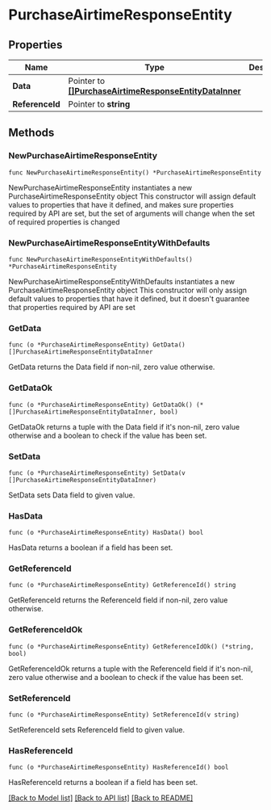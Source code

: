 # PurchaseAirtimeResponseEntity

## Properties

Name | Type | Description | Notes
------------ | ------------- | ------------- | -------------
**Data** | Pointer to [**[]PurchaseAirtimeResponseEntityDataInner**](PurchaseAirtimeResponseEntityDataInner.md) |  | [optional] 
**ReferenceId** | Pointer to **string** |  | [optional] 

## Methods

### NewPurchaseAirtimeResponseEntity

`func NewPurchaseAirtimeResponseEntity() *PurchaseAirtimeResponseEntity`

NewPurchaseAirtimeResponseEntity instantiates a new PurchaseAirtimeResponseEntity object
This constructor will assign default values to properties that have it defined,
and makes sure properties required by API are set, but the set of arguments
will change when the set of required properties is changed

### NewPurchaseAirtimeResponseEntityWithDefaults

`func NewPurchaseAirtimeResponseEntityWithDefaults() *PurchaseAirtimeResponseEntity`

NewPurchaseAirtimeResponseEntityWithDefaults instantiates a new PurchaseAirtimeResponseEntity object
This constructor will only assign default values to properties that have it defined,
but it doesn't guarantee that properties required by API are set

### GetData

`func (o *PurchaseAirtimeResponseEntity) GetData() []PurchaseAirtimeResponseEntityDataInner`

GetData returns the Data field if non-nil, zero value otherwise.

### GetDataOk

`func (o *PurchaseAirtimeResponseEntity) GetDataOk() (*[]PurchaseAirtimeResponseEntityDataInner, bool)`

GetDataOk returns a tuple with the Data field if it's non-nil, zero value otherwise
and a boolean to check if the value has been set.

### SetData

`func (o *PurchaseAirtimeResponseEntity) SetData(v []PurchaseAirtimeResponseEntityDataInner)`

SetData sets Data field to given value.

### HasData

`func (o *PurchaseAirtimeResponseEntity) HasData() bool`

HasData returns a boolean if a field has been set.

### GetReferenceId

`func (o *PurchaseAirtimeResponseEntity) GetReferenceId() string`

GetReferenceId returns the ReferenceId field if non-nil, zero value otherwise.

### GetReferenceIdOk

`func (o *PurchaseAirtimeResponseEntity) GetReferenceIdOk() (*string, bool)`

GetReferenceIdOk returns a tuple with the ReferenceId field if it's non-nil, zero value otherwise
and a boolean to check if the value has been set.

### SetReferenceId

`func (o *PurchaseAirtimeResponseEntity) SetReferenceId(v string)`

SetReferenceId sets ReferenceId field to given value.

### HasReferenceId

`func (o *PurchaseAirtimeResponseEntity) HasReferenceId() bool`

HasReferenceId returns a boolean if a field has been set.


[[Back to Model list]](../README.md#documentation-for-models) [[Back to API list]](../README.md#documentation-for-api-endpoints) [[Back to README]](../README.md)


